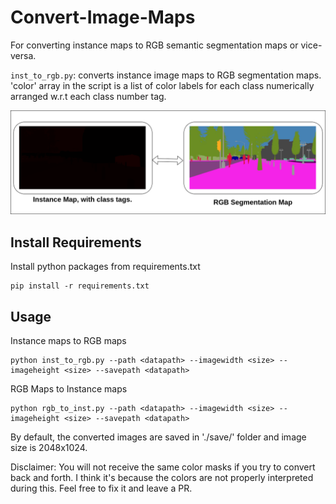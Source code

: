 # Convert-Image-Maps
For converting instance maps to RGB semantic segmentation maps or vice-versa.

`inst_to_rgb.py`: converts instance image maps to RGB segmentation maps. 'color' array in the script is a list of color labels for each class numerically arranged w.r.t each class number tag. 
               
<td><img width="900px" src="demo/demo.png"></td>


## Install Requirements

Install python packages from requirements.txt
```
pip install -r requirements.txt
```
## Usage 
Instance maps to RGB maps
```
python inst_to_rgb.py --path <datapath> --imagewidth <size> --imageheight <size> --savepath <datapath>

```
RGB Maps to Instance maps

```
python rgb_to_inst.py --path <datapath> --imagewidth <size> --imageheight <size> --savepath <datapath>

```


By default, the converted images are saved in './save/' folder and image size is 2048x1024. 

Disclaimer: You will not receive the same color masks if you try to convert back and forth. I think it's because the colors are not properly interpreted during this. Feel free to fix it and leave a PR.  
